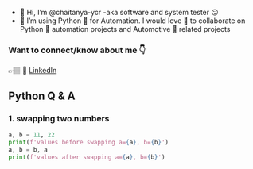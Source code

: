 - 👋 Hi, I’m @chaitanya-ycr -aka software and system tester 😛
- 🌱 I’m using Python 🐍 for Automation. I would love 💞️ to collaborate on Python 🐍 automation projects and Automotive 🚗 related projects

### Want to connect/know about me 👇
👉🏽 📑 [LinkedIn](https://www.linkedin.com/in/chaitanya-ycr/) <br>

## Python Q & A
### 1. swapping two numbers
```python
a, b = 11, 22
print(f'values before swapping a={a}, b={b}')
a, b = b, a
print(f'values after swapping a={a}, b={b}')
```

<!---
chaitanya-ycr/chaitanya-ycr is a ✨ special ✨ repository because its `README.md` (this file) appears on your GitHub profile.
You can click the Preview link to take a look at your changes.
--->
